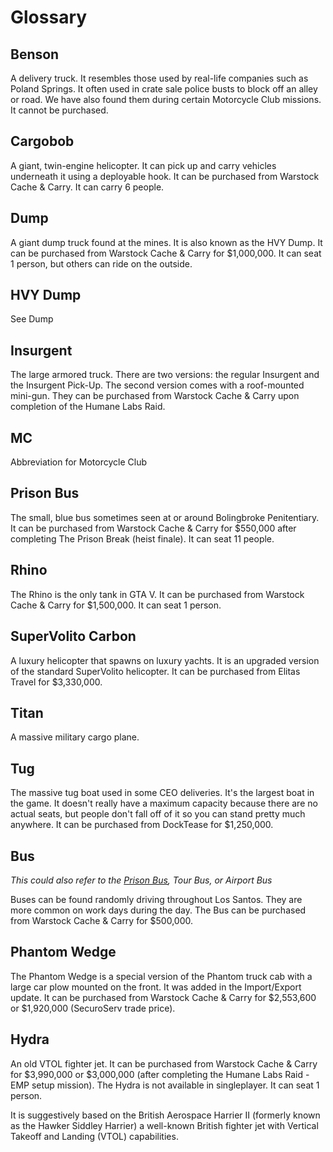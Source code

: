 # Glossary

## Benson

A delivery truck. It resembles those used by real-life companies such as Poland Springs. It often used in crate sale police busts to block off an alley or road. We have also found them during certain Motorcycle Club missions. It cannot be purchased.

## Cargobob

A giant, twin-engine helicopter. It can pick up and carry vehicles underneath it using a deployable hook. It can be purchased from Warstock Cache & Carry. It can carry 6 people.

## Dump

A giant dump truck found at the mines. It is also known as the HVY Dump. It can be purchased from Warstock Cache & Carry for $1,000,000. It can seat 1 person, but others can ride on the outside.

## HVY Dump

See Dump

## Insurgent

The large armored truck. There are two versions: the regular Insurgent and the Insurgent Pick-Up. The second version comes with a roof-mounted mini-gun. They can be purchased from Warstock Cache & Carry upon completion of the Humane Labs Raid.

## MC

Abbreviation for Motorcycle Club

## Prison Bus

The small, blue bus sometimes seen at or around Bolingbroke Penitentiary. It can be purchased from Warstock Cache & Carry for $550,000 after completing The Prison Break \(heist finale\). It can seat 11 people.

## Rhino

The Rhino is the only tank in GTA V. It can be purchased from Warstock Cache & Carry for $1,500,000. It can seat 1 person.

## SuperVolito Carbon

A luxury helicopter that spawns on luxury yachts. It is an upgraded version of the standard SuperVolito helicopter. It can be purchased from Elitas Travel for $3,330,000.

## Titan

A massive military cargo plane.

## Tug

The massive tug boat used in some CEO deliveries. It's the largest boat in the game. It doesn't really have a maximum capacity because there are no actual seats, but people don't fall off of it so you can stand pretty much anywhere. It can be purchased from DockTease for $1,250,000.

## Bus

_This could also refer to the _[_Prison Bus_](#prison-bus)_, Tour Bus, or Airport Bus_

Buses can be found randomly driving throughout Los Santos. They are more common on work days during the day. The Bus can be purchased from Warstock Cache & Carry for $500,000.

## Phantom Wedge

The Phantom Wedge is a special version of the Phantom truck cab with a large car plow mounted on the front. It was added in the Import/Export update. It can be purchased from Warstock Cache & Carry for $2,553,600 or $1,920,000 \(SecuroServ trade price\).

## Hydra
An old VTOL fighter jet. It can be purchased from Warstock Cache & Carry for $3,990,000 or $3,000,000 (after completing the Humane Labs Raid - EMP setup mission). The Hydra is not available in singleplayer. It can seat 1 person. 

It is suggestively based on the British Aerospace Harrier II (formerly known as the Hawker Siddley Harrier) a well-known British fighter jet with Vertical Takeoff and Landing (VTOL) capabilities.